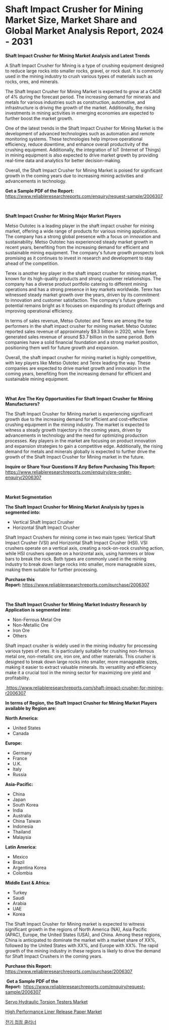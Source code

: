 <p><h1>Shaft Impact Crusher for Mining Market Size, Market Share and Global Market Analysis Report, 2024 - 2031</h1></p><p><strong>Shaft Impact Crusher for Mining Market Analysis and Latest Trends</strong></p>
<p><p>A Shaft Impact Crusher for Mining is a type of crushing equipment designed to reduce large rocks into smaller rocks, gravel, or rock dust. It is commonly used in the mining industry to crush various types of materials such as rocks, ores, and minerals.</p><p>The Shaft Impact Crusher for Mining Market is expected to grow at a CAGR of 4% during the forecast period. The increasing demand for minerals and metals for various industries such as construction, automotive, and infrastructure is driving the growth of the market. Additionally, the rising investments in mining activities in emerging economies are expected to further boost the market growth.</p><p>One of the latest trends in the Shaft Impact Crusher for Mining Market is the development of advanced technologies such as automation and remote monitoring systems. These technologies help improve operational efficiency, reduce downtime, and enhance overall productivity of the crushing equipment. Additionally, the integration of IoT (Internet of Things) in mining equipment is also expected to drive market growth by providing real-time data and analytics for better decision-making.</p><p>Overall, the Shaft Impact Crusher for Mining Market is poised for significant growth in the coming years due to increasing mining activities and advancements in technology.</p></p>
<p><strong>Get a Sample PDF of the Report:&nbsp;</strong> <a href="https://www.reliableresearchreports.com/enquiry/request-sample/2006307">https://www.reliableresearchreports.com/enquiry/request-sample/2006307</a></p>
<p>&nbsp;</p>
<p><strong>Shaft Impact Crusher for Mining Major Market Players</strong></p>
<p><p>Metso Outotec is a leading player in the shaft impact crusher for mining market, offering a wide range of products for various mining applications. The company has a strong global presence with a focus on innovation and sustainability. Metso Outotec has experienced steady market growth in recent years, benefiting from the increasing demand for efficient and sustainable mining equipment. The company's future growth prospects look promising as it continues to invest in research and development to stay ahead of the competition.</p><p>Terex is another key player in the shaft impact crusher for mining market, known for its high-quality products and strong customer relationships. The company has a diverse product portfolio catering to different mining operations and has a strong presence in key markets worldwide. Terex has witnessed steady market growth over the years, driven by its commitment to innovation and customer satisfaction. The company's future growth potential remains bright as it focuses on expanding its product offerings and improving operational efficiency.</p><p>In terms of sales revenue, Metso Outotec and Terex are among the top performers in the shaft impact crusher for mining market. Metso Outotec reported sales revenue of approximately $9.3 billion in 2020, while Terex generated sales revenue of around $3.7 billion in the same period. Both companies have a solid financial foundation and a strong market position, positioning them well for future growth and expansion.</p><p>Overall, the shaft impact crusher for mining market is highly competitive, with key players like Metso Outotec and Terex leading the way. These companies are expected to drive market growth and innovation in the coming years, benefiting from the increasing demand for efficient and sustainable mining equipment.</p></p>
<p>&nbsp;</p>
<p><strong>What Are The Key Opportunities For Shaft Impact Crusher for Mining Manufacturers?</strong></p>
<p><p>The Shaft Impact Crusher for Mining market is experiencing significant growth due to the increasing demand for efficient and cost-effective crushing equipment in the mining industry. The market is expected to witness a steady growth trajectory in the coming years, driven by advancements in technology and the need for optimizing production processes. Key players in the market are focusing on product innovation and expansion strategies to gain a competitive edge. Additionally, the rising demand for metals and minerals globally is expected to further drive the growth of the Shaft Impact Crusher for Mining market in the future.</p></p>
<p><strong>Inquire or Share Your Questions If Any Before Purchasing This Report:</strong> <a href="https://www.reliableresearchreports.com/enquiry/pre-order-enquiry/2006307">https://www.reliableresearchreports.com/enquiry/pre-order-enquiry/2006307</a></p>
<p>&nbsp;</p>
<p><strong>Market Segmentation</strong></p>
<p><strong>The Shaft Impact Crusher for Mining Market Analysis by types is segmented into:</strong></p>
<p><ul><li>Vertical Shaft Impact Crusher</li><li>Horizontal Shaft Impact Crusher</li></ul></p>
<p><p>Shaft Impact Crushers for mining come in two main types: Vertical Shaft Impact Crusher (VSI) and Horizontal Shaft Impact Crusher (HSI). VSI crushers operate on a vertical axis, creating a rock-on-rock crushing action, while HSI crushers operate on a horizontal axis, using hammers or blow bars to break the rock. Both types are commonly used in the mining industry to break down large rocks into smaller, more manageable sizes, making them suitable for further processing.</p></p>
<p><strong>Purchase this Report:&nbsp;</strong><a href="https://www.reliableresearchreports.com/purchase/2006307">https://www.reliableresearchreports.com/purchase/2006307</a></p>
<p>&nbsp;</p>
<p><strong>The Shaft Impact Crusher for Mining Market Industry Research by Application is segmented into:</strong></p>
<p><ul><li>Non-Ferrous Metal Ore</li><li>Non-Metallic Ore</li><li>Iron Ore</li><li>Others</li></ul></p>
<p><p>Shaft impact crusher is widely used in the mining industry for processing various types of ores. It is particularly suitable for crushing non-ferrous metal ore, non-metallic ore, iron ore, and other materials. This crusher is designed to break down large rocks into smaller, more manageable sizes, making it easier to extract valuable minerals. Its versatility and efficiency make it a crucial tool in the mining sector for maximizing ore yield and profitability.</p></p>
<p><a href="https://www.reliableresearchreports.com/shaft-impact-crusher-for-mining-r2006307">&nbsp;https://www.reliableresearchreports.com/shaft-impact-crusher-for-mining-r2006307</a></p>
<p><strong>In terms of Region, the Shaft Impact Crusher for Mining Market Players available by Region are:</strong></p>
<p>
    <p> <strong> North America: </strong>
        <ul>
            <li>United States</li>
            <li>Canada</li>
        </ul>
        </p> 
    <p> <strong> Europe: </strong>
        <ul>
            <li>Germany</li>
            <li>France</li>
            <li>U.K.</li>
            <li>Italy</li>
            <li>Russia</li>
        </ul>
        </p> 
    <p> <strong> Asia-Pacific: </strong>
        <ul>
            <li>China</li>
            <li>Japan</li>
            <li>South Korea</li>
            <li>India</li>
            <li>Australia</li>
            <li>China Taiwan</li>
            <li>Indonesia</li>
            <li>Thailand</li>
            <li>Malaysia</li>
        </ul>
        </p> 
    <p> <strong> Latin America: </strong>
        <ul>
            <li>Mexico</li>
            <li>Brazil</li>
            <li>Argentina Korea</li>
            <li>Colombia</li>
        </ul>
        </p> 
    <p> <strong> Middle East & Africa: </strong>
        <ul>
            <li>Turkey</li>
            <li>Saudi</li>
            <li>Arabia</li>
            <li>UAE</li>
            <li>Korea</li>
        </ul>
    </p>
    </p>
<p><p>The Shaft Impact Crusher for Mining market is expected to witness significant growth in the regions of North America (NA), Asia Pacific (APAC), Europe, the United States (USA), and China. Among these regions, China is anticipated to dominate the market with a market share of XX%, followed by the United States with XX%, and Europe with XX%. The rapid growth of the mining industry in these regions is likely to drive the demand for Shaft Impact Crushers in the coming years.</p></p>
<p><strong>Purchase this Report: </strong><a href="https://www.reliableresearchreports.com/purchase/2006307">https://www.reliableresearchreports.com/purchase/2006307</a></p>
<p>&nbsp;<strong>Get a Sample PDF of the Report:&nbsp;&nbsp;</strong><a href="https://www.reliableresearchreports.com/enquiry/request-sample/2006307">https://www.reliableresearchreports.com/enquiry/request-sample/2006307</a></p>
<p><strong></strong></p>
<p><p><a href="https://github.com/NorbertYates/Market-Research-Report-List-4/blob/main/servo-hydraulic-torsion-testers-market.md">Servo Hydraulic Torsion Testers Market</a></p><p><a href="https://three-jumbo-f6d.notion.site/High-Performance-Liner-Release-Paper-Market-Competitive-Analysis-Market-Trends-and-Forecast-to-203-a433b45b53db44098bb1c7029453c0af">High Performance Liner Release Paper Market</a></p><p><a href="https://github.com/jntpkh496620/Market-Research-Report-List-2/blob/main/332416041766.md">전기 접점 클리너</a></p></p>